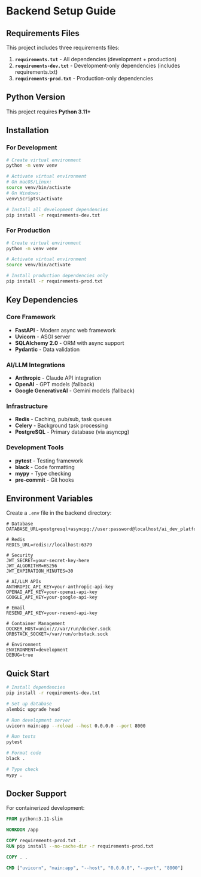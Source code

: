 # Backend Setup Guide

## Requirements Files

This project includes three requirements files:

1. **`requirements.txt`** - All dependencies (development + production)
2. **`requirements-dev.txt`** - Development-only dependencies (includes requirements.txt)
3. **`requirements-prod.txt`** - Production-only dependencies

## Python Version

This project requires **Python 3.11+**

## Installation

### For Development

```bash
# Create virtual environment
python -m venv venv

# Activate virtual environment
# On macOS/Linux:
source venv/bin/activate
# On Windows:
venv\Scripts\activate

# Install all development dependencies
pip install -r requirements-dev.txt
```

### For Production

```bash
# Create virtual environment
python -m venv venv

# Activate virtual environment
source venv/bin/activate

# Install production dependencies only
pip install -r requirements-prod.txt
```

## Key Dependencies

### Core Framework
- **FastAPI** - Modern async web framework
- **Uvicorn** - ASGI server
- **SQLAlchemy 2.0** - ORM with async support
- **Pydantic** - Data validation

### AI/LLM Integrations
- **Anthropic** - Claude API integration
- **OpenAI** - GPT models (fallback)
- **Google GenerativeAI** - Gemini models (fallback)

### Infrastructure
- **Redis** - Caching, pub/sub, task queues
- **Celery** - Background task processing
- **PostgreSQL** - Primary database (via asyncpg)

### Development Tools
- **pytest** - Testing framework
- **black** - Code formatting
- **mypy** - Type checking
- **pre-commit** - Git hooks

## Environment Variables

Create a `.env` file in the backend directory:

```env
# Database
DATABASE_URL=postgresql+asyncpg://user:password@localhost/ai_dev_platform

# Redis
REDIS_URL=redis://localhost:6379

# Security
JWT_SECRET=your-secret-key-here
JWT_ALGORITHM=HS256
JWT_EXPIRATION_MINUTES=30

# AI/LLM APIs
ANTHROPIC_API_KEY=your-anthropic-api-key
OPENAI_API_KEY=your-openai-api-key
GOOGLE_API_KEY=your-google-api-key

# Email
RESEND_API_KEY=your-resend-api-key

# Container Management
DOCKER_HOST=unix:///var/run/docker.sock
ORBSTACK_SOCKET=/var/run/orbstack.sock

# Environment
ENVIRONMENT=development
DEBUG=true
```

## Quick Start

```bash
# Install dependencies
pip install -r requirements-dev.txt

# Set up database
alembic upgrade head

# Run development server
uvicorn main:app --reload --host 0.0.0.0 --port 8000

# Run tests
pytest

# Format code
black .

# Type check
mypy .
```

## Docker Support

For containerized development:

```dockerfile
FROM python:3.11-slim

WORKDIR /app

COPY requirements-prod.txt .
RUN pip install --no-cache-dir -r requirements-prod.txt

COPY . .

CMD ["uvicorn", "main:app", "--host", "0.0.0.0", "--port", "8000"]
``` 